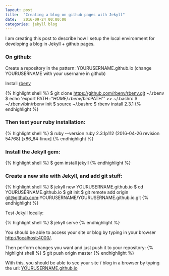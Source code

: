 ```yaml
---
layout: post
title:  "Creating a blog on github pages with Jekyll"
date:   2016-09-24 00:00:00
categories: jekyll blog
---
```

I am creating this post to describe how I setup the local environment for developing a blog in Jekyll + github pages.

### On github:

Create a repository in the pattern: YOURUSERNAME.github.io (change YOURUSERNAME with your username in github)

Install [rbenv](https://github.com/rbenv/rbenv)

{% highlight shell %}
$ git clone https://github.com/rbenv/rbenv.git ~/.rbenv
$ echo 'export PATH="$HOME/.rbenv/bin:$PATH"' >> ~/.bashrc
$ ~/.rbenv/bin/rbenv init
$ source ~/.bashrc
$ rbenv install 2.3.1
{% endhighlight %}


### Then test your ruby installation:

{% highlight shell %}
$ ruby --version
ruby 2.3.1p112 (2016-04-26 revision 54768) [x86_64-linux]
{% endhighlight %}


### Install the Jekyll gem:


{% highlight shell %}
$ gem install jekyll
{% endhighlight %}

### Create a new site with Jekyll, and add git stuff:


{% highlight shell %}
$ jekyll new YOURUSERNAME.github.io
$ cd YOURUSERNAME.github.io
$ git init
$ git remote add origin git@github.com:YOURUSERNAME/YOURUSERNAME.github.io.git
{% endhighlight %}

Test Jekyll locally:

{% highlight shell %}
$ jekyll serve
{% endhighlight %}

You should be able to access your site or blog by typing in your browser [http://localhost:4000/](http://localhost:4000/).

Then perform changes you want and just push it to your repository:
{% highlight shell %}
$ git push origin master
{% endhighlight %}

With this, you should be able to see your site / blog in a browser by typing the url: [YOURUSERNAME.github.io](YOURUSERNAME.github.io)
